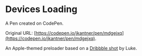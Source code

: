 # Devices Loading

A Pen created on CodePen.

Original URL: [https://codepen.io/jkantner/pen/mdgejxq](https://codepen.io/jkantner/pen/mdgejxq).

An Apple-themed preloader based on a [Dribbble shot](https://dribbble.com/shots/23202363-Devices-Loading) by Luke.